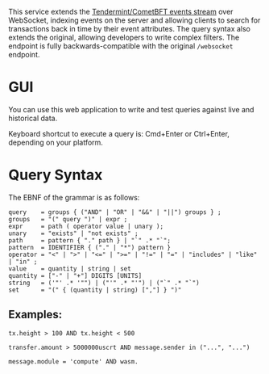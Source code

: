 This service extends the [Tendermint/CometBFT events stream](https://docs.cometbft.com/v0.37/core/subscription) over WebSocket, indexing events on the server and allowing clients to search for transactions back in time by their event attributes. The query syntax also extends the original, allowing developers to write complex filters. The endpoint is fully backwards-compatible with the original `/websocket` endpoint.

# GUI

You can use this web application to write and test queries against live and historical data.

Keyboard shortcut to execute a query is: Cmd+Enter or Ctrl+Enter, depending on your platform.


# Query Syntax

The EBNF of the grammar is as follows:
```
query    = groups { ("AND" | "OR" | "&&" | "||") groups } ;
groups   = "(" query ")" | expr ;
expr     = path ( operator value | unary );
unary    = "exists" | "not exists" ;
path     = pattern { "." path } | "`" .* "`";
pattern  = IDENTIFIER { ("." | "*") pattern }
operator = "<" | ">" | "<=" | ">=" | "!=" | "=" | "includes" | "like" | "in" ;
value    = quantity | string | set
quantity = ["-" | "+"] DIGITS [UNITS]
string   = ('"' .* '"") | ("'" .* "'") | ("`" .* "`")
set      = "(" { (quantity | string) [","] } ")"
```

## Examples:
```
tx.height > 100 AND tx.height < 500

transfer.amount > 5000000uscrt AND message.sender in ("...", "...")

message.module = 'compute' AND wasm.
```
